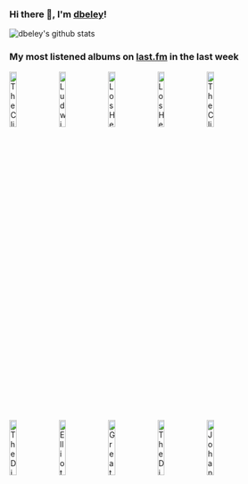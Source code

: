 ### Hi there 👋, I'm [dbeley](https://dbeley.ovh/en)!

![dbeley's github stats](https://github-readme-stats.vercel.app/api?username=dbeley)

### My most listened albums on [last.fm](https://www.last.fm/user/d_beley) in the last week

[<img src='https://lastfm.freetls.fastly.net/i/u/300x300/905593398b064299a5b9fd4c9de66d7c.jpg' width='16%' height='16%' alt='The Clientele - Suburban Light'>](https://www.last.fm/music/the%2bclientele/suburban%2blight)&nbsp;
[<img src='https://lastfm.freetls.fastly.net/i/u/300x300/ebc876b84e2a0b614bb15953a33922a0.jpg' width='16%' height='16%' alt='Ludwig van Beethoven - Beethoven: The Symphonies'>](https://www.last.fm/music/ludwig%2bvan%2bbeethoven/beethoven%253a%2bthe%2bsymphonies)&nbsp;
[<img src='https://lastfm.freetls.fastly.net/i/u/300x300/2e51d9b517ea442ac4ab0c06a845f88a.png' width='16%' height='16%' alt='Los Hermanos - Ventura'>](https://www.last.fm/music/los%2bhermanos/ventura)&nbsp;
[<img src='https://lastfm.freetls.fastly.net/i/u/300x300/b48c68a23f234618c6aa420ba66d21c8.png' width='16%' height='16%' alt='Los Hermanos - Bloco do Eu Sozinho'>](https://www.last.fm/music/los%2bhermanos/bloco%2bdo%2beu%2bsozinho)&nbsp;
[<img src='https://lastfm.freetls.fastly.net/i/u/300x300/5e590dccd7b6451ac5f8bb299c8bb549.png' width='16%' height='16%' alt='The Clientele - Strange Geometry'>](https://www.last.fm/music/the%2bclientele/strange%2bgeometry)&nbsp;
<br>
[<img src='https://lastfm.freetls.fastly.net/i/u/300x300/c211c337a6b942e0a7302b4d89545f0e.png' width='16%' height='16%' alt='The Dismemberment Plan - Emergency & I'>](https://www.last.fm/music/the%2bdismemberment%2bplan/emergency%2b%2526%2bi)&nbsp;
[<img src='https://lastfm.freetls.fastly.net/i/u/300x300/703bc44a2aba153597e762c4a6854f98.jpg' width='16%' height='16%' alt='Elliott Smith - From a Basement on the Hill'>](https://www.last.fm/music/elliott%2bsmith/from%2ba%2bbasement%2bon%2bthe%2bhill)&nbsp;
[<img src='https://lastfm.freetls.fastly.net/i/u/300x300/4c47b38ce2c8273ec6c34644db14a686.jpg' width='16%' height='16%' alt='Great Grandpa - Four Of Arrows'>](https://www.last.fm/music/great%2bgrandpa/four%2bof%2barrows)&nbsp;
[<img src='https://lastfm.freetls.fastly.net/i/u/300x300/0423a914eed44766a3218bd78f27aaa7.png' width='16%' height='16%' alt='The Dismemberment Plan - Change'>](https://www.last.fm/music/the%2bdismemberment%2bplan/change)&nbsp;
[<img src='https://lastfm.freetls.fastly.net/i/u/300x300/c7ee5a5668e133ae04ba80c6b1b2f5b8.jpg' width='16%' height='16%' alt='Johann Sebastian Bach - Bach, J.S.: Brandenburg Concertos Nos.1 - 3'>](https://www.last.fm/music/johann%2bsebastian%2bbach/bach%252c%2bj.s.%253a%2bbrandenburg%2bconcertos%2bnos.1%2b-%2b3)&nbsp;
<br>
